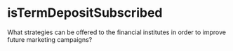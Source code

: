 # isTermDepositSubscribed
What strategies can be offered to the financial institutes in order to improve future marketing campaigns?
